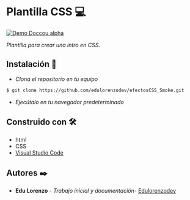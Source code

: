 # Plantilla CSS :computer:

[![Demo Doccou alpha](http://share.gifyoutube.com/KzB6Gb.gif)](https://www.youtube.com/watch?v=ek1j272iAmc)

_Plantilla para crear una intro en CSS._

## Instalación :wrench: 

* _Clona el repositorio en tu equipo_

```bash
$ git clone https://github.com/edulorenzodev/efectosCSS_Smoke.git
```

* _Ejecútalo en tu navegador predeterminado_

## Construido con 🛠 

* html
* CSS
* [Visual Studio Code](https://code.visualstudio.com/)

## Autores ✒️

* **Edu Lorenzo** - *Trabajo inicial y documentación*- [Edulorenzodev](https://github.com/edulorenzodev)
